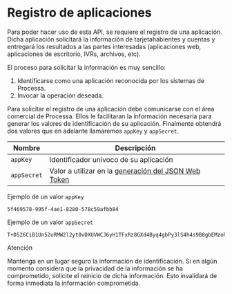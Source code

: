 # Registro de aplicaciones

Para poder hacer uso de esta API, se requiere el registro de una aplicación. Dicha aplicación solicitará la información de tarjetahabientes y cuentas y entregará los resultados a las partes interesadas (aplicaciones web, aplicaciones de escritorio, IVRs, archivos, etc).

El proceso para solicitar la información es muy sencillo:

1. Identificarse como una aplicación reconocida por los sistemas de Processa.
2. Invocar la operación deseada.

Para solicitar el registro de una aplicación debe comunicarse con el área comercial de Processa. Ellos le facilitaran la información necesaria para generar los valores de identificación de su aplicación. Finalmente obtendrá dos valores que en adelante llamaremos `appKey` y `appSecret`.

| Nombre        | Descripción |
| ------------- |-------------
| `appKey`      | Identificador unívoco de su aplicación |
| `appSecret`   | Valor a utilizar en la [generación del JSON Web Token](/JWT-Build.md) |

Ejemplo de un valor `appKey`

```AsciiDoc
5f469578-995f-4ae1-8280-578c59afbb84
```

Ejemplo de un valor `appSecret`

```AsciiDoc
T+D526CiB1Un52uRMW2l2yt0vDXUVWCJ6yH1TFxRz8GXd4Byq4gbPy3lS4h4s9B8gbEMzohZLnskNs1xbMD3UwBhzSZXtbZefC25/o9rutkYMJA6Vpq3zzhmcNb8Uq0PVEegu6jcOIKeouchLzjH9zdvXTyHuXxWbpN4LnWE5H468z5UmQ5EX+379N0sWm4WYAO8XHGx+WRMDsLMDElFg9iEMhsqmebIe7aDPytAqczsRJOsKaanKRVS4ZPMmJpw
```

<div class="admonition warning">
   <p class="first admonition-title">Atención</p>
   <p class="last">Mantenga en un lugar seguro la información de identificación. Si en algún momento considera que la privacidad de la información se ha comprometido, solicite el reinicio de dicha información. Esto invalidará de forma inmediata la información comprometida.
   </p>
</div>
